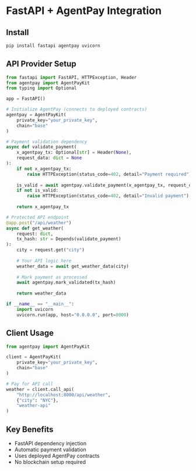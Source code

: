 # FastAPI + AgentPay Integration

## Install
```bash
pip install fastapi agentpay uvicorn
```

## API Provider Setup
```python
from fastapi import FastAPI, HTTPException, Header
from agentpay import AgentPayKit
from typing import Optional

app = FastAPI()

# Initialize AgentPay (connects to deployed contracts)
agentpay = AgentPayKit(
    private_key="your_private_key",
    chain="base"
)

# Payment validation dependency
async def validate_payment(
    x_agentpay_tx: Optional[str] = Header(None),
    request_data: dict = None
):
    if not x_agentpay_tx:
        raise HTTPException(status_code=402, detail="Payment required")
    
    is_valid = await agentpay.validate_payment(x_agentpay_tx, request_data)
    if not is_valid:
        raise HTTPException(status_code=402, detail="Invalid payment")
    
    return x_agentpay_tx

# Protected API endpoint
@app.post("/api/weather")
async def get_weather(
    request: dict,
    tx_hash: str = Depends(validate_payment)
):
    city = request.get("city")
    
    # Your API logic here
    weather_data = await get_weather_data(city)
    
    # Mark payment as processed
    await agentpay.mark_validated(tx_hash)
    
    return weather_data

if __name__ == "__main__":
    import uvicorn
    uvicorn.run(app, host="0.0.0.0", port=8000)
```

## Client Usage
```python
from agentpay import AgentPayKit

client = AgentPayKit(
    private_key="your_private_key",
    chain="base"
)

# Pay for API call
weather = client.call_api(
    "http://localhost:8000/api/weather",
    {"city": "NYC"},
    "weather-api"
)
```

## Key Benefits
- FastAPI dependency injection
- Automatic payment validation
- Uses deployed AgentPay contracts
- No blockchain setup required 